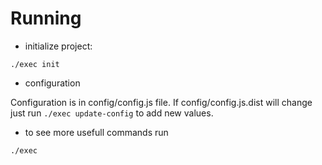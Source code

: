 # Running

* initialize project:

```
./exec init
```

* configuration

Configuration is in config/config.js file.
If config/config.js.dist will change just run `./exec update-config` to add new values.

* to see more usefull commands run

```
./exec
```
